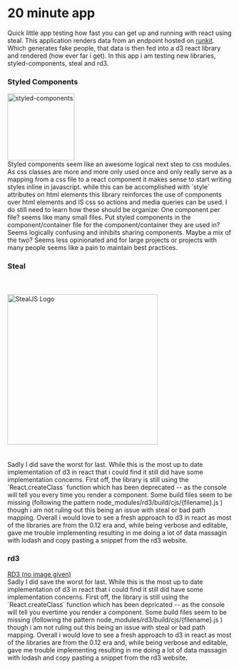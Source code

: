 # 20 minute app

Quick little app testing how fast you can get up and running with react using steal. This application renders data from an endpoint hosted on [runkit](https://ccutch.runkit.io/quick-endpoint/branches/master). Which generates fake people, that data is then fed into a d3 react library and rendered (how ever far i get).
In this app i am testing new libraries, styled-components, steal and rd3.

### Styled Components
<a href="https://github.com/styled-components/styled-components">
  <img alt="styled-components" src="https://raw.githubusercontent.com/styled-components/brand/master/styled-components.png" height="150px" />
</a>
<br/>
Styled components seem like an awesome logical next step to css modules. As css classes are more and more only used once and only really serve as a mapping from a css file to a react component it makes sense to start writing styles inline in javascript. while this can be accomplished with `style` attributes on html elements this library reinforces the use of components over html elements and IS css so actions and media queries can be used. I do still need to learn how these should be organize: One component per file? seems like many small files. Put styled components in the component/container file for the component/container they are used in? Seems logically confusing and inhibits sharing components. Maybe a mix of the two? Seems less opinionated and for large projects or projects with many people seems like a pain to maintain best practices.

### Steal
<a href="https://stealjs.com/">
    <img src="https://stealjs.com/docs/static/node_modules/bit-docs-docjs-theme/static/img/StealJS-Logo-V2.svg" alt="StealJS Logo" width="337" style="margin: 36px 0">
</a>
<br />
Sadly I did save the worst for last. While this is the most up to date implementation of d3 in react that i could find it still did have some implementation concerns. First off, the library is still using the `React.createClass` function which has been deprecated -- as the console will tell you every time you render a component. Some build files seem to be missing (following the pattern node_modules/rd3/build/cjs/{filename}.js ) though i am not ruling out this being an issue with steal or bad path mapping. Overall i would love to see a fresh approach to d3 in react as most of the libraries are from the 0.12 era and, while being verbose and editable, gave me trouble implementing resulting in me doing a lot of data massagin with lodash and copy pasting a snippet from the rd3 website.


### rd3
<a href="https://github.com/yang-wei/rd3">
    RD3 (no image given)
</a>
<br />
Sadly I did save the worst for last. While this is the most up to date implementation of d3 in react that i could find it still did have some implementation concerns. First off, the library is still using the `React.createClass` function which has been depricated -- as the console will tell you evertime you render a component. Some build files seem to be missing (following the pattern node_modules/rd3/build/cjs/{filename}.js ) though i am not ruling out this being an issue with steal or bad path mapping. Overall i would love to see a fresh approach to d3 in react as most of the libraries are from the 0.12 era and, while being verbose and editable, gave me trouble implementing resulting in me doing a lot of data massagin with lodash and copy pasting a snippet from the rd3 website.